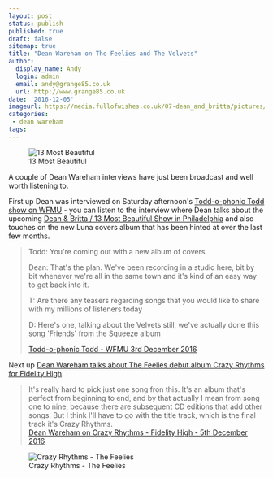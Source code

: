 ```yaml
---
layout: post
status: publish
published: true
draft: false
sitemap: true
title: "Dean Wareham on The Feelies and The Velvets"
author:
  display_name: Andy
  login: admin
  email: andy@grange85.co.uk
  url: http://www.grange85.co.uk
date: '2016-12-05'
imageurl: https://media.fullofwishes.co.uk/07-dean_and_britta/pictures/13most_nico300.jpg
categories:
 - dean wareham
tags:
---
```

<figure class="caption aligncenter"><img src="https://media.fullofwishes.co.uk/07-dean_and_britta/pictures/13most_nico300.jpg" alt="13 Most Beautiful" /><figcaption class="caption-text">13 Most Beautiful</figcaption></figure>
<p class="lead">A couple of Dean Wareham interviews have just been broadcast and well worth listening to.</p>
<p>First up Dean was interviewed on Saturday afternoon's <a href="http://www.wfmu.org/playlists/shows/69879">Todd-o-phonic Todd show on WFMU</a> - you can listen to the interview where Dean talks about the upcoming <a href="/database/dean-and-britta/shows/2016/2016-12-15-dean-and-britta-the-gershman-y-philadelphia-pa-usa/">Dean & Britta / 13 Most Beautiful Show in Philadelphia</a> and also touches on the new Luna covers album that has been hinted at over the last few months.</p>
<blockquote>
<p>Todd: You're coming out with a new album of covers</p>
<p>Dean: That's the plan. We've been recording in a studio here, bit by bit whenever we're all in the same town and it's kind of an easy way to get back into it.</p>
<p>T: Are there any teasers regarding songs that you would like to share with my millions of listeners today</p>
<p>D: Here's one, talking about the Velvets still, we've actually done this song 'Friends' from the Squeeze album</p>
<footer><a href="http://www.wfmu.org/playlists/shows/69879">Todd-o-phonic Todd - WFMU 3rd December 2016</a></footer>
</blockquote>

<p>Next up <a href="http://www.fidelityhigh.com/#/dean-wareham-podcast/">Dean Wareham talks about The Feelies debut album Crazy Rhythms for Fidelity High</a>.</p>
<blockquote>It's really hard to pick just one song fron this. It's an album that's perfect from beginning to end, and by that actually I mean from song one to nine, because there are subsequent CD editions that add other songs. But I think I'll have to go with the title track, which is the final track it's Crazy Rhythms.
<footer><a href="http://www.fidelityhigh.com/#/dean-wareham-podcast/">Dean Wareham on Crazy Rhythms - Fidelity High - 5th December 2016</a></footer></blockquote>
<figure class="caption aligncenter"><img src="https://media.fullofwishes.co.uk/00-misc/pictures/feelies-crazy-rhythms-google-image-search.jpg" alt="Crazy Rhythms - The Feelies" /><figcaption class="caption-text">Crazy Rhythms - The Feelies</figcaption></figure>
